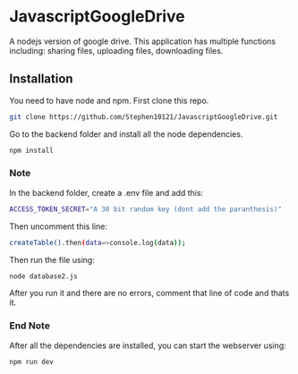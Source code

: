 # JavascriptGoogleDrive

A nodejs version of google drive. This application has multiple functions including: sharing files, uploading files, downloading files.

## Installation

You need to have node and npm.
First clone this repo.

```bash
git clone https://github.com/Stephen10121/JavascriptGoogleDrive.git
```
Go to the backend folder and install all the node dependencies.

```bash
npm install
```

### Note

In the backend folder, create a .env file and add this:
```bash
ACCESS_TOKEN_SECRET="A 30 bit random key (dont add the paranthesis)"
```
Then uncomment this line:

```bash
createTable().then(data=>console.log(data));
```

Then run the file using:

```bash
node database2.js
```

After you run it and there are no errors, comment that line of code and thats it.

### End Note

After all the dependencies are installed, you can start the webserver using:

```bash
npm run dev
```
